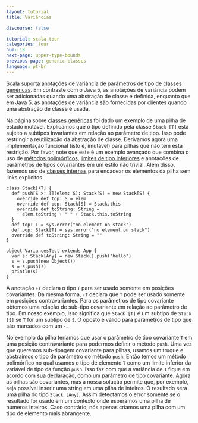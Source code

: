 ```yaml
---
layout: tutorial
title: Variâncias

discourse: false

tutorial: scala-tour
categories: tour
num: 18
next-page: upper-type-bounds
previous-page: generic-classes
language: pt-br
---
```


Scala suporta anotações de variância de parâmetros de tipo de [classes genéricas](generic-classes.html). Em contraste com o Java 5, as anotações de variância podem ser adicionadas quando uma abstração de classe é definida, enquanto que em Java 5, as anotações de variância são fornecidas por clientes quando uma abstração de classe é usada.

Na página sobre [classes genéricas](generic-classes.html) foi dado um exemplo de uma pilha de estado mutável. Explicamos que o tipo definido pela classe `Stack [T]` está sujeito a subtipos invariantes em relação ao parâmetro de tipo. Isso pode restringir a reutilização da abstração de classe. Derivamos agora uma implementação funcional (isto é, imutável) para pilhas que não tem esta restrição. Por favor, note que este é um exemplo avançado que combina o uso de [métodos polimórficos](polymorphic-methods.html), [limites de tipo inferiores](lower-type-bounds.html) e anotações de parâmetros de tipos covariantes em um estilo não trivial. Além disso, fazemos uso de [classes internas](inner-classes.html) para encadear os elementos da pilha sem links explícitos.

```tut
class Stack[+T] {
  def push[S >: T](elem: S): Stack[S] = new Stack[S] {
    override def top: S = elem
    override def pop: Stack[S] = Stack.this
    override def toString: String =
      elem.toString + " " + Stack.this.toString
  }
  def top: T = sys.error("no element on stack")
  def pop: Stack[T] = sys.error("no element on stack")
  override def toString: String = ""
}

object VariancesTest extends App {
  var s: Stack[Any] = new Stack().push("hello")
  s = s.push(new Object())
  s = s.push(7)
  println(s)
}
```

A anotação `+T` declara o tipo `T` para ser usado somente em posições covariantes. Da mesma forma, `-T` declara que `T` pode ser usado somente em posições contravariantes. Para os parâmetros de tipo covariante obtemos uma relação de sub-tipo covariante em relação ao parâmetro de tipo. Em nosso exemplo, isso significa que `Stack [T]` é um subtipo de `Stack [S]` se `T` for um subtipo de `S`. O oposto é válido para parâmetros de tipo que são marcados com um `-`.

No exemplo da pilha teríamos que usar o parâmetro de tipo covariante `T` em uma posição contravariante para podermos definir o método `push`. Uma vez que queremos sub-tipagem covariante para pilhas, usamos um truque e abstraímos o tipo de parâmetro do método `push`. Então temos um método polimórfico no qual usamos o tipo de elemento `T` como um limite inferior da variável de tipo da função `push`. Isso faz com que a variância de `T` fique em acordo com sua declaração, como um parâmetro de tipo covariante. Agora as pilhas são covariantes, mas a nossa solução permite que, por exemplo, seja possível inserir uma string em uma pilha de inteiros. O resultado será uma pilha do tipo `Stack [Any]`; Assim detectamos o error somente se o resultado for usado em um contexto onde esperamos uma pilha de números inteiros. Caso contrário, nós apenas criamos uma pilha com um tipo de elemento mais abrangente.
